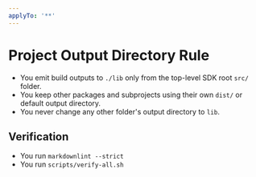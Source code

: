 ```yaml
---
applyTo: '**'
---
```


# Project Output Directory Rule

- You emit build outputs to `./lib` only from the top-level SDK root `src/` folder.
- You keep other packages and subprojects using their own `dist/` or default output directory.
- You never change any other folder's output directory to `lib`.

## Verification

- You run `markdownlint --strict`
- You run `scripts/verify-all.sh`

